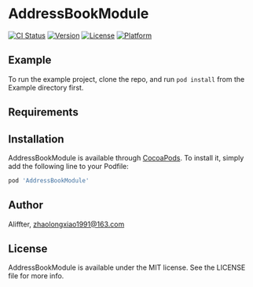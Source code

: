 # AddressBookModule

[![CI Status](https://img.shields.io/travis/Aliffter/AddressBookModule.svg?style=flat)](https://travis-ci.org/Aliffter/AddressBookModule)
[![Version](https://img.shields.io/cocoapods/v/AddressBookModule.svg?style=flat)](https://cocoapods.org/pods/AddressBookModule)
[![License](https://img.shields.io/cocoapods/l/AddressBookModule.svg?style=flat)](https://cocoapods.org/pods/AddressBookModule)
[![Platform](https://img.shields.io/cocoapods/p/AddressBookModule.svg?style=flat)](https://cocoapods.org/pods/AddressBookModule)

## Example

To run the example project, clone the repo, and run `pod install` from the Example directory first.

## Requirements

## Installation

AddressBookModule is available through [CocoaPods](https://cocoapods.org). To install
it, simply add the following line to your Podfile:

```ruby
pod 'AddressBookModule'
```

## Author

Aliffter, zhaolongxiao1991@163.com

## License

AddressBookModule is available under the MIT license. See the LICENSE file for more info.
